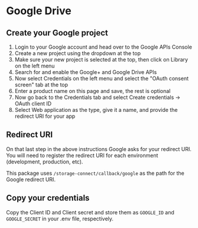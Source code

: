 # Google Drive

## Create your Google project

 1. Login to your Google account and head over to the Google APIs Console
 2. Create a new project using the dropdown at the top
 3. Make sure your new project is selected at the top, then click on Library on the left menu
 4. Search for and enable the Google+ and Google Drive APIs
 5. Now select Credentials on the left menu and select the "OAuth consent screen" tab at the top
 6. Enter a product name on this page and save, the rest is optional
 7. Now go back to the Credentials tab and select Create credentials -> OAuth client ID
 8. Select Web application as the type, give it a name, and provide the redirect URI for your app

## Redirect URI

On that last step in the above instructions Google asks for your redirect URI. You will need to register the redirect URI for each environment (development, production, etc).

This package uses `/storage-connect/callback/google` as the path for the Google redirect URI.

## Copy your credentials

Copy the Client ID and Client secret and store them as `GOOGLE_ID` and `GOOGLE_SECRET` in your .env file, respectively.
